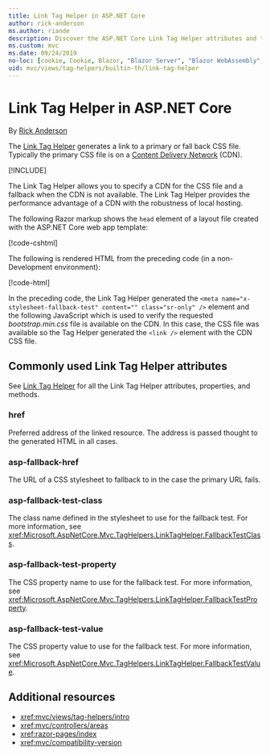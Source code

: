 ```yaml
---
title: Link Tag Helper in ASP.NET Core
author: rick-anderson
ms.author: riande
description: Discover the ASP.NET Core Link Tag Helper attributes and the role each attribute plays in extending behavior of the HTML Link tag.
ms.custom: mvc
ms.date: 09/24/2019
no-loc: [cookie, Cookie, Blazor, "Blazor Server", "Blazor WebAssembly", "Identity", "Let's Encrypt", Razor, SignalR]
uid: mvc/views/tag-helpers/builtin-th/link-tag-helper
---
```

# Link Tag Helper in ASP.NET Core

By [Rick Anderson](https://twitter.com/RickAndMSFT)

The [Link Tag Helper](xref:Microsoft.AspNetCore.Mvc.TagHelpers.LinkTagHelper) generates a link to a primary or fall back CSS file. Typically the primary CSS file is on a [Content Delivery Network](/office365/enterprise/content-delivery-networks#what-exactly-is-a-cdn) (CDN).

[!INCLUDE[](~/includes/cdn.md)]

The Link Tag Helper allows you to specify a CDN for the CSS file and a fallback when the CDN is not available. The Link Tag Helper provides the performance advantage of a CDN with the robustness of local hosting.

The following Razor markup shows the `head` element of a layout file created with the ASP.NET Core web app template:

[!code-cshtml[](link-tag-helper/sample/_Layout.cshtml?name=snippet)]

The following is rendered HTML from the preceding code (in a non-Development environment):

[!code-html[](link-tag-helper/sample/HtmlPage1.html)]

In the preceding code, the Link Tag Helper generated the `<meta name="x-stylesheet-fallback-test" content="" class="sr-only" />` element and the following JavaScript which is used to verify the requested *bootstrap.min.css* file is available on the CDN. In this case, the CSS file was available so the Tag Helper generated the `<link />` element with the CDN CSS file.

## Commonly used Link Tag Helper attributes

See [Link Tag Helper](xref:Microsoft.AspNetCore.Mvc.TagHelpers.LinkTagHelper)  for all the Link Tag Helper attributes, properties, and methods.

### href

Preferred address of the linked resource. The address is passed thought to the generated HTML in all cases.

### asp-fallback-href

The URL of a CSS stylesheet to fallback to in the case the primary URL fails.

### asp-fallback-test-class

The class name defined in the stylesheet to use for the fallback test. For more information, see <xref:Microsoft.AspNetCore.Mvc.TagHelpers.LinkTagHelper.FallbackTestClass>.

### asp-fallback-test-property

The CSS property name to use for the fallback test. For more information, see <xref:Microsoft.AspNetCore.Mvc.TagHelpers.LinkTagHelper.FallbackTestProperty>.

### asp-fallback-test-value

The CSS property value to use for the fallback test. For more information, see <xref:Microsoft.AspNetCore.Mvc.TagHelpers.LinkTagHelper.FallbackTestValue>.

## Additional resources

* <xref:mvc/views/tag-helpers/intro>
* <xref:mvc/controllers/areas>
* <xref:razor-pages/index>
* <xref:mvc/compatibility-version>
